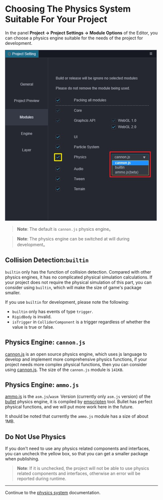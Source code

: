 # Choosing The Physics System Suitable For Your Project

In the panel **Project -> Project Settings -> Module Options** of the Editor, you can choose a physics engine suitable for the needs of the project for development.

![Physics Engine Options](img/physics-module.jpg)

> **Note**: The default is `cannon.js` physics engine。

> **Note**: The physics engine can be switched at will during development。

## Collision Detection:`builtin`

`builtin` only has the function of collision detection. Compared with other physics engines, it has no complicated physical simulation calculations. If your project does not require the physical simulation of this part, you can consider using `builtin`, which will make the size of game's package smaller.

If you use `builtin` for development, please note the following:

- `builtin` only has events of type `trigger`.
- `RigidBody` is invalid.
- `isTrigger` in `ColliderComponent` is a trigger regardless of whether the value is true or false.

## Physics Engine: `cannon.js`

[cannon.js](https://github.com/cocos-creator/cannon.js) is an open source physics engine, which uses js language to develop and implement more comprehensive physics functions, if your project needs more complex physical functions, then you can consider using [cannon.js](https://github.com/cocos-creator/cannon.js). The size of the `cannon.js` module is `141KB`.

## Physics Engine: `ammo.js`

[ammo.js](https://github.com/cocos-creator/ammo.js) is the `asm.js`/`wasm `Version (currently only `asm.js` version) of the [bullet](https://github.com/bulletphysics/bullet3) physics engine, it is compiled by [emscripten](https://github.com/emscripten-core/emscripten) tool. Bullet has perfect physical functions, and we will put more work here in the future.

It should be noted that currently the `ammo.js` module has a size of about 1MB.

## Do Not Use Physics

If you don't need to use any physics related components and interfaces, you can uncheck the yellow box, so that you can get a smaller package when publishing.

> **Note**: If it is unchecked, the project will not be able to use physics related components and interfaces, otherwise an error will be reported during runtime.

<!-- ## Expand the physical backend -->

---

Continue to the [physics system](physics-system.md) documentation.
